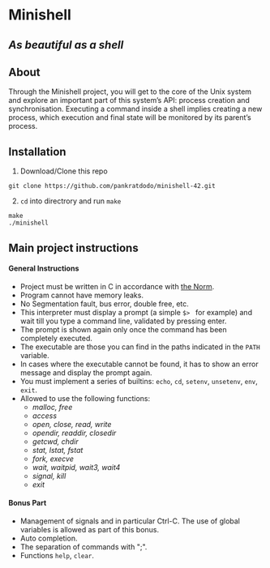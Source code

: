 # Minishell

## *As beautiful as a shell*

## About
Through the Minishell project, you will get to the core of the Unix system and explore
an important part of this system’s API: process creation and synchronisation. Executing
a command inside a shell implies creating a new process, which execution and final state
will be monitored by its parent’s process.

## Installation
1. Download/Clone this repo
```
git clone https://github.com/pankratdodo/minishell-42.git
```
2. `cd` into directrory and run `make`
```
make
./minishell
```
## Main project instructions
#### General Instructions
- Project must be written in C in accordance with [the Norm](https://github.com/R4meau/minishell/blob/master/norme.en.pdf).
- Program cannot have memory leaks.
- No Segmentation fault, bus error, double free, etc.
- This interpreter must display a prompt (a simple `$> ` for example) and wait till you type a command line, validated by pressing enter.
- The prompt is shown again only once the command has been completely executed.
- The executable are those you can find in the paths indicated in the `PATH` variable.
- In cases where the executable cannot be found, it has to show an error message and
display the prompt again.
- You must implement a series of builtins: `echo`, `cd`, `setenv`, `unsetenv`, `env`, `exit`.
- Allowed to use the following functions:
  - *malloc, free*
  - *access*
  - *open, close, read, write*
  - *opendir, readdir, closedir*
  - *getcwd, chdir*
  - *stat, lstat, fstat*
  - *fork, execve*
  - *wait, waitpid, wait3, wait4*
  - *signal, kill*
  - *exit*
#### Bonus Part
- Management of signals and in particular Ctrl-C. The use of global variables is
allowed as part of this bonus.
- Auto completion.
- The separation of commands with ";".
- Functions `help`, `clear`.
